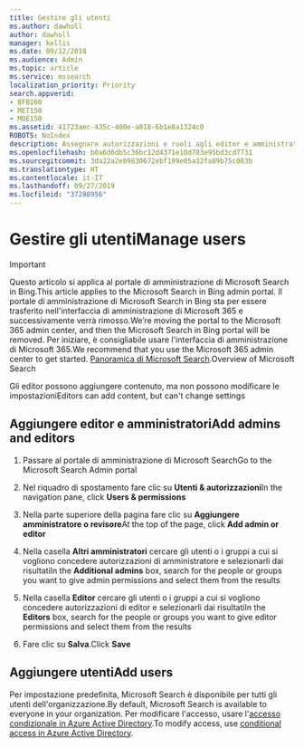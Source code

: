 ```yaml
---
title: Gestire gli utenti
ms.author: dawholl
author: dawholl
manager: kellis
ms.date: 09/12/2018
ms.audience: Admin
ms.topic: article
ms.service: mssearch
localization_priority: Priority
search.appverid:
- BFB160
- MET150
- MOE150
ms.assetid: 41723aec-435c-400e-a818-6b1e8a1324c0
ROBOTS: NoIndex
description: Assegnare autorizzazioni e ruoli agli editor e amministratori di Microsoft Search
ms.openlocfilehash: b0a6d6db5c36bc12d4371e10d703e95bd3cd7731
ms.sourcegitcommit: 3da22a2e09830672ebf199e05a32fa89b75c083b
ms.translationtype: HT
ms.contentlocale: it-IT
ms.lasthandoff: 09/27/2019
ms.locfileid: "37288956"
---
```

# <a name="manage-users"></a><span data-ttu-id="b5dcc-103">Gestire gli utenti</span><span class="sxs-lookup"><span data-stu-id="b5dcc-103">Manage users</span></span>

> [!IMPORTANT]
> <span data-ttu-id="b5dcc-104">Questo articolo si applica al portale di amministrazione di Microsoft Search in Bing.</span><span class="sxs-lookup"><span data-stu-id="b5dcc-104">This article applies to the Microsoft Search in Bing admin portal.</span></span> <span data-ttu-id="b5dcc-105">Il portale di amministrazione di Microsoft Search in Bing sta per essere trasferito nell'interfaccia di amministrazione di Microsoft 365 e successivamente verrà rimosso.</span><span class="sxs-lookup"><span data-stu-id="b5dcc-105">We’re moving the portal to the Microsoft 365 admin center, and then the Microsoft Search in Bing portal will be removed.</span></span> <span data-ttu-id="b5dcc-106">Per iniziare, è consigliabile usare l'interfaccia di amministrazione di Microsoft 365.</span><span class="sxs-lookup"><span data-stu-id="b5dcc-106">We recommend that you use the Microsoft 365 admin center to get started.</span></span> <span data-ttu-id="b5dcc-107">[Panoramica di Microsoft Search](overview-microsoft-search.md).</span><span class="sxs-lookup"><span data-stu-id="b5dcc-107">Overview of Microsoft Search</span></span>
    
<span data-ttu-id="b5dcc-108">Gli editor possono aggiungere contenuto, ma non possono modificare le impostazioni</span><span class="sxs-lookup"><span data-stu-id="b5dcc-108">Editors can add content, but can't change settings</span></span>
  
## <a name="add-admins-and-editors"></a><span data-ttu-id="b5dcc-109">Aggiungere editor e amministratori</span><span class="sxs-lookup"><span data-stu-id="b5dcc-109">Add admins and editors</span></span>

1. <span data-ttu-id="b5dcc-110">Passare al portale di amministrazione di Microsoft Search</span><span class="sxs-lookup"><span data-stu-id="b5dcc-110">Go to the Microsoft Search Admin portal</span></span>
    
2. <span data-ttu-id="b5dcc-111">Nel riquadro di spostamento fare clic su **Utenti &amp; autorizzazioni**</span><span class="sxs-lookup"><span data-stu-id="b5dcc-111">In the navigation pane, click **Users &amp; permissions**</span></span>
    
3. <span data-ttu-id="b5dcc-112">Nella parte superiore della pagina fare clic su **Aggiungere amministratore o revisore**</span><span class="sxs-lookup"><span data-stu-id="b5dcc-112">At the top of the page, click **Add admin or editor**</span></span>
    
4. <span data-ttu-id="b5dcc-113">Nella casella **Altri amministratori** cercare gli utenti o i gruppi a cui si vogliono concedere autorizzazioni di amministratore e selezionarli dai risultati</span><span class="sxs-lookup"><span data-stu-id="b5dcc-113">In the **Additional admins** box, search for the people or groups you want to give admin permissions and select them from the results</span></span> 
    
5. <span data-ttu-id="b5dcc-114">Nella casella **Editor** cercare gli utenti o i gruppi a cui si vogliono concedere autorizzazioni di editor e selezionarli dai risultati</span><span class="sxs-lookup"><span data-stu-id="b5dcc-114">In the **Editors** box, search for the people or groups you want to give editor permissions and select them from the results</span></span> 
    
6. <span data-ttu-id="b5dcc-115">Fare clic su **Salva**.</span><span class="sxs-lookup"><span data-stu-id="b5dcc-115">Click **Save**</span></span>
    
## <a name="add-users"></a><span data-ttu-id="b5dcc-116">Aggiungere utenti</span><span class="sxs-lookup"><span data-stu-id="b5dcc-116">Add users</span></span>

<span data-ttu-id="b5dcc-117">Per impostazione predefinita, Microsoft Search è disponibile per tutti gli utenti dell'organizzazione.</span><span class="sxs-lookup"><span data-stu-id="b5dcc-117">By default, Microsoft Search is available to everyone in your organization.</span></span> <span data-ttu-id="b5dcc-118">Per modificare l'accesso, usare l'[accesso condizionale in Azure Active Directory](https://docs.microsoft.com/azure/active-directory/conditional-access/overview).</span><span class="sxs-lookup"><span data-stu-id="b5dcc-118">To modify access, use [conditional access in Azure Active Directory](https://docs.microsoft.com/azure/active-directory/conditional-access/overview).</span></span>